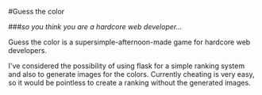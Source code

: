 #Guess the color

###_so you think you are a hardcore web developer..._

Guess the color is a supersimple-afternoon-made game for hardcore web developers.

I've considered the possibility of using flask for a simple ranking system and also to generate images for the colors. Currently cheating is very easy, so it would be pointless to create a ranking without the generated images.